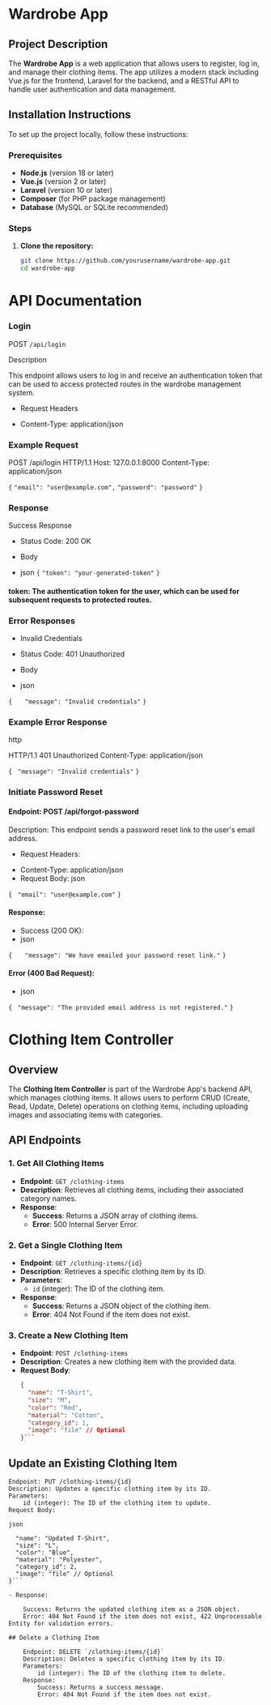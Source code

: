 # Wardrobe App

## Project Description

The **Wardrobe App** is a web application that allows users to register, log in, and manage their clothing items. The app utilizes a modern stack including Vue.js for the frontend, Laravel for the backend, and a RESTful API to handle user authentication and data management. 

## Installation Instructions

To set up the project locally, follow these instructions:

### Prerequisites

- **Node.js** (version 18 or later)
- **Vue.js** (version 2 or later)
- **Laravel** (version 10 or later)
- **Composer** (for PHP package management)
- **Database** (MySQL or SQLite recommended)

### Steps

1. **Clone the repository:**

   ```bash
   git clone https://github.com/yourusername/wardrobe-app.git
   cd wardrobe-app


# API Documentation

### Login

POST `/api/login`

Description

This endpoint allows users to log in and receive an authentication token that can be used to access protected routes in the wardrobe management system.
* Request Headers

- Content-Type: application/json

### Example Request

POST /api/login HTTP/1.1
Host: 127.0.0.1:8000
Content-Type: application/json

`{`
    `"email": "user@example.com",`
    `"password": "password"`
`}`

### Response
Success Response

- Status Code: 200 OK
* Body

- json
`{`
    `"token": "your-generated-token"`
`}`
#### token: The authentication token for the user, which can be used for subsequent requests to protected routes.


### Error Responses
- Invalid Credentials

- Status Code: 401 Unauthorized
- Body
- json

`{`
 `   "message": "Invalid credentials"`
`}`

### Example Error Response

http

HTTP/1.1 401 Unauthorized
Content-Type: application/json

`{`
   ` "message": "Invalid credentials"`
`}`

### Initiate Password Reset

#### Endpoint: POST /api/forgot-password

Description: This endpoint sends a password reset link to the user's email address.

* Request Headers:
- Content-Type: application/json
- Request Body:
json

`{`
   ` "email": "user@example.com"`
`}`

#### Response:
- Success (200 OK):
- json

`{`
 `   "message": "We have emailed your password reset link."`
`}`

#### Error (400 Bad Request):

- json

`{`
   ` "message": "The provided email address is not registered."`
`}`

# Clothing Item Controller

## Overview

The **Clothing Item Controller** is part of the Wardrobe App's backend API, which manages clothing items. It allows users to perform CRUD (Create, Read, Update, Delete) operations on clothing items, including uploading images and associating items with categories.

## API Endpoints

### 1. Get All Clothing Items

- **Endpoint**: `GET /clothing-items`
- **Description**: Retrieves all clothing items, including their associated category names.
- **Response**:
  - **Success**: Returns a JSON array of clothing items.
  - **Error**: 500 Internal Server Error.

### 2. Get a Single Clothing Item

- **Endpoint**: `GET /clothing-items/{id}`
- **Description**: Retrieves a specific clothing item by its ID.
- **Parameters**:
  - `id` (integer): The ID of the clothing item.
- **Response**:
  - **Success**: Returns a JSON object of the clothing item.
  - **Error**: 404 Not Found if the item does not exist.

### 3. Create a New Clothing Item

- **Endpoint**: `POST /clothing-items`
- **Description**: Creates a new clothing item with the provided data.
- **Request Body**:
  ```json
  {
    "name": "T-Shirt",
    "size": "M",
    "color": "Red",
    "material": "Cotton",
    "category_id": 1,
    "image": "file" // Optional
  }```

## Update an Existing Clothing Item

    Endpoint: PUT /clothing-items/{id}
    Description: Updates a specific clothing item by its ID.
    Parameters:
        id (integer): The ID of the clothing item to update.
    Request Body:

    json

```{
  "name": "Updated T-Shirt",
  "size": "L",
  "color": "Blue",
  "material": "Polyester",
  "category_id": 2,
  "image": "file" // Optional
}```

- Response:

    Success: Returns the updated clothing item as a JSON object.
    Error: 404 Not Found if the item does not exist, 422 Unprocessable Entity for validation errors.

## Delete a Clothing Item

    Endpoint: DELETE `/clothing-items/{id}`
    Description: Deletes a specific clothing item by its ID.
    Parameters:
        id (integer): The ID of the clothing item to delete.
    Response:
        Success: Returns a success message.
        Error: 404 Not Found if the item does not exist.
